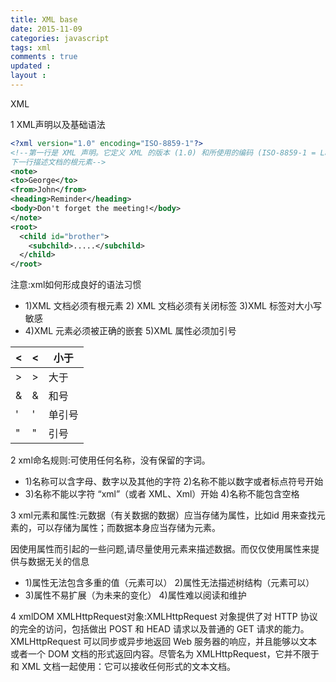 ```yaml
---
title: XML base  
date: 2015-11-09 
categories: javascript
tags: xml
comments : true 
updated : 
layout : 
---
```


XML

1 XML声明以及基础语法

```xml
<?xml version="1.0" encoding="ISO-8859-1"?>   
<!--第一行是 XML 声明。它定义 XML 的版本 (1.0) 和所使用的编码 (ISO-8859-1 = Latin-1/西欧字符集)。
下一行描述文档的根元素-->
<note>										
<to>George</to>
<from>John</from>
<heading>Reminder</heading>
<body>Don't forget the meeting!</body>
</note>
<root>
  <child id="brother">
    <subchild>.....</subchild>
  </child>
</root>
```

注意:xml如何形成良好的语法习惯

- 1)XML 文档必须有根元素             2) XML 文档必须有关闭标签        3)XML 标签对大小写敏感     
- 4)XML 元素必须被正确的嵌套      5)XML 属性必须加引号 

| &lt;   | <    | 小于   |
| ------ | ---- | ---- |
| &gt;   | >    | 大于   |
| &amp;  | &    | 和号   |
| &apos; | '    | 单引号  |
| &quot; | "    | 引号   |

2 xml命名规则:可使用任何名称，没有保留的字词。

- 1)名称可以含字母、数字以及其他的字符     			  2)名称不能以数字或者标点符号开始 
- 3)名称不能以字符 “xml”（或者 XML、Xml）开始             4)名称不能包含空格 

3 xml元素和属性:元数据（有关数据的数据）应当存储为属性，比如id 用来查找元素的，可以存储为属性；而数据本身应当存储为元素。

因使用属性而引起的一些问题,请尽量使用元素来描述数据。而仅仅使用属性来提供与数据无关的信息

- 1)属性无法包含多重的值（元素可以）       2)属性无法描述树结构（元素可以） 
- 3)属性不易扩展（为未来的变化）              4)属性难以阅读和维护 


4 xmlDOM   XMLHttpRequest对象:XMLHttpRequest 对象提供了对 HTTP 协议的完全的访问，包括做出 POST 和 HEAD 请求以及普通的 GET 请求的能力。XMLHttpRequest 可以同步或异步地返回 Web 服务器的响应，并且能够以文本或者一个 DOM 文档的形式返回内容。尽管名为 XMLHttpRequest，它并不限于和 XML 文档一起使用：它可以接收任何形式的文本文档。